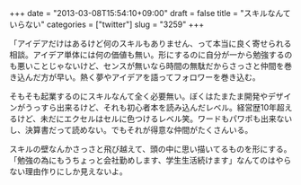 +++
date = "2013-03-08T15:54:10+09:00"
draft = false
title = "スキルなんていらない"
categories = ["twitter"]
slug = "3259"
+++

「アイデアだけはあるけど何のスキルもありません、って本当に良く寄せられる相談。アイデア単体には何の価値も無い。形にするのに自分が一から勉強するのも悪いことじゃないけど、センスが無いなら時間の無駄だからさっさと仲間を巻き込んだ方が早い。熱く夢やアイデアを語ってフォロワーを巻き込む。

そもそも起業するのにスキルなんて全く必要無い。ぼくはたまたま開発やデザインがうっすら出来るけど、それも初心者本を読み込んだレベル。経営歴10年超えるけど、未だにエクセルはセルに色つけるレベル笑。ワードもパワポも出来ないし、決算書だって読めない。でもそれが得意な仲間がたくさんいる。

スキルの壁なんかさっさと飛び越えて、頭の中に思い描いてるものを形にする。「勉強の為にもうちょっと会社勤めします、学生生活続けます」なんてのはやらない理由作りにしか見えないよ。
